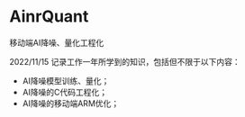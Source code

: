 # AinrQuant
移动端AI降噪、量化工程化


2022/11/15
记录工作一年所学到的知识，包括但不限于以下内容：
- AI降噪模型训练、量化；
- AI降噪的C代码工程化；
- AI降噪的移动端ARM优化；